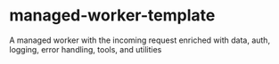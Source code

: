 # managed-worker-template
A managed worker with the incoming request enriched with data, auth, logging, error handling, tools, and utilities
